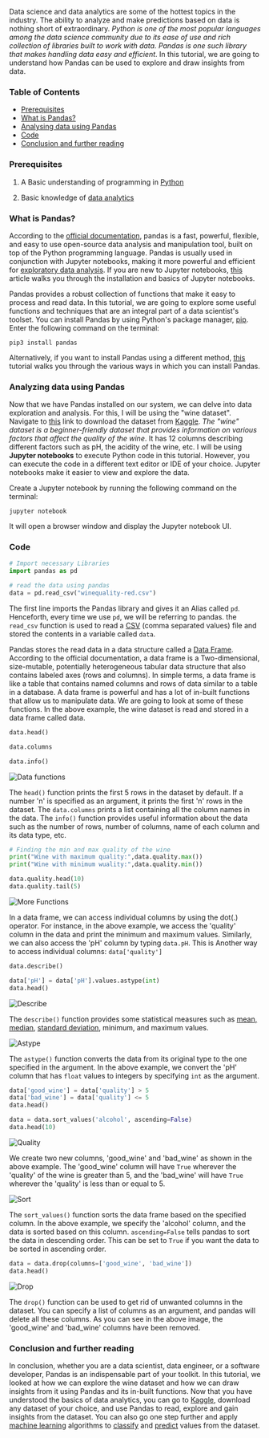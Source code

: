  Data science and data analytics are some of the hottest topics in the industry. The ability to analyze and make predictions based on data is nothing short of extraordinary. *Python is one of the most popular languages among the data science community due to its ease of use and rich collection of libraries built to work with data. Pandas is one such library that makes handling data easy and efficient*. In this tutorial, we are going to understand how Pandas can be used to explore and draw insights from data. 

### Table of Contents	 
  
- [Prerequisites](#prerequisites)
- [What is Pandas?](#what-is-pandas)	
- [Analysing data using Pandas](#analyzing-data-using-pandas)	 
- [Code](#code)	
- [Conclusion and further reading](#conclusion-and-further-reading)	 
 
### Prerequisites

1. A Basic understanding of programming in [Python](https://www.learnpython.org/)

2. Basic knowledge of [data analytics](https://data-flair.training/blogs/data-analytics-tutorial/)

### What is Pandas?

According to the [official documentation](https://pandas.pydata.org/docs/), pandas is a fast, powerful, flexible, and easy to use open-source data analysis and manipulation tool, built on top of the Python programming language. Pandas is usually used in conjunction with Jupyter notebooks, making it more powerful and efficient for [exploratory data analysis](https://towardsdatascience.com/exploratory-data-analysis-in-python-c9a77dfa39ce). If you are new to Jupyter notebooks, [this](https://www.section.io/engineering-education/introduction-to-jupyter-notebooks/) article walks you through the installation and basics of Jupyter notebooks. 

Pandas provides a robust collection of functions that make it easy to process and read data. In this tutorial, we are going to explore some useful functions and techniques that are an integral part of a data scientist's toolset. You can install Pandas by using Python's package manager, [pip](https://pip.pypa.io/en/stable/). Enter the following command on the terminal:

`pip3 install pandas`

Alternatively, if you want to install Pandas using a different method, [this](https://pandas.pydata.org/docs/getting_started/install.html) tutorial walks you through the various ways in which you can install Pandas. 

### Analyzing data using Pandas

Now that we have Pandas installed on our system, we can delve into data exploration and analysis. For this, I will be using the "wine dataset". Navigate to [this](https://www.kaggle.com/uciml/red-wine-quality-cortez-et-al-2009) link to download the dataset from [Kaggle](https://www.kaggle.com/). *The "wine" dataset is a beginner-friendly dataset that provides information on various factors that affect the quality of the wine*. It has 12 columns describing different factors such as pH, the acidity of the wine, etc.  I will be using **Jupyter notebooks** to execute Python code in this tutorial. However, you can execute the code in a different text editor or IDE of your choice. Jupyter notebooks make it easier to view and explore the data. 

Create a Jupyter notebook by running the following command on the terminal:

`jupyter notebook`

It will open a browser window and display the Jupyter notebook UI. 

### Code

```python
# Import necessary Libraries
import pandas as pd 

# read the data using pandas
data = pd.read_csv("winequality-red.csv")
```
The first line imports the Pandas library and gives it an Alias called `pd`. Henceforth, every time we use `pd`, we will be referring to pandas. the `read_csv` function is used to read a [CSV](https://www.howtogeek.com/348960/what-is-a-csv-file-and-how-do-i-open-it/) (comma separated values) file and stored the contents in a variable called `data`.

Pandas stores the read data in a data structure called a [Data Frame](https://pandas.pydata.org/pandas-docs/stable/reference/api/pandas.DataFrame.html). According to the official documentation, a data frame is a Two-dimensional, size-mutable, potentially heterogeneous tabular data structure that also contains labeled axes (rows and columns). In simple terms, a data frame is like a table that contains named columns and rows of data similar to a table in a database. A data frame is powerful and has a lot of in-built functions that allow us to manipulate data. We are going to look at some of these functions. In the above example, the wine dataset is read and stored in a data frame called data. 

```python
data.head()

data.columns

data.info()
```

![Data functions](/engineering-education/data-analytics-using-pandas/first.png)

The `head()` function prints the first 5 rows in the dataset by default. If a number 'n' is specified as an argument, it prints the first 'n' rows in the dataset. 
The `data.columns` prints a list containing all the column names in the data. 
The `info()` function provides useful information about the data such as the number of rows, number of columns, name of each column and its data type, etc. 

```python
# Finding the min and max quality of the wine
print("Wine with maximum quality:",data.quality.max())
print("Wine with minimum wuality:",data.quality.min())

data.quality.head(10)
data.quality.tail(5)
```

![More Functions](/engineering-education/data-analytics-using-pandas/second.png)

In a data frame, we can access individual columns by using the dot(.) operator. For instance, in the above example, we access the 'quality' column in the data and print the minimum and maximum values. Similarly, we can also access the 'pH' column by typing `data.pH`.
 This is Another way to access individual columns: `data['quality']`

```python
data.describe()

data['pH'] = data['pH'].values.astype(int)
data.head()
```

![Describe](/engineering-education/data-analytics-using-pandas/third.png)

The `describe()` function provides some statistical measures such as [mean, median](https://www.khanacademy.org/math/cc-sixth-grade-math/cc-6th-data-statistics/mean-and-median/v/statistics-intro-mean-median-and-mode), [standard deviation](https://www.mathsisfun.com/data/standard-deviation.html), minimum, and maximum values.

![Astype](/engineering-education/data-analytics-using-pandas/fourth.png)

The `astype()` function converts the data from its original type to the one specified in the argument. In the above example, we convert the 'pH' column that has `float` values to integers by specifying `int` as the argument.  

```python
data['good_wine'] = data['quality'] > 5
data['bad_wine'] = data['quality'] <= 5
data.head()

data = data.sort_values('alcohol', ascending=False)
data.head(10)
```

![Quality](/engineering-education/data-analytics-using-pandas/fifth.png)

We create two new columns, 'good_wine' and 'bad_wine' as shown in the above example. The 'good_wine' column will have `True` wherever the 'quality' of the wine is greater than 5, and the 'bad_wine' will have `True` wherever the 'quality' is less than or equal to 5. 

![Sort](/engineering-education/data-analytics-using-pandas/sixth.png)

The `sort_values()` function sorts the data frame based on the specified column. In the above example, we specify the 'alcohol' column, and the data is sorted based on this column. `ascending=False` tells pandas to sort the data in descending order. This can be set to `True` if you want the data to be sorted in ascending order.

```python
data = data.drop(columns=['good_wine', 'bad_wine'])
data.head()
```

![Drop](/engineering-education/data-analytics-using-pandas/seventh.png)

The `drop()` function can be used to get rid of unwanted columns in the dataset. You can specify a list of columns as an argument, and pandas will delete all these columns. As you can see in the above image, the 'good_wine' and 'bad_wine' columns have been removed. 

### Conclusion and further reading

In conclusion, whether you are a data scientist, data engineer, or a software developer, Pandas is an indispensable part of your toolkit. In this tutorial, we looked at how we can explore the wine dataset and how we can draw insights from it using Pandas and its in-built functions. Now that you have understood the basics of data analytics, you can go to [Kaggle](https://www.kaggle.com/), download any dataset of your choice, and use Pandas to read, explore and gain insights from the dataset. You can also go one step further and apply [machine learning](https://www.geeksforgeeks.org/machine-learning/) algorithms to [classify](https://www.simplilearn.com/classification-machine-learning-tutorial) and [predict](https://www.datarobot.com/wiki/prediction-explanations/) values from the dataset.  

